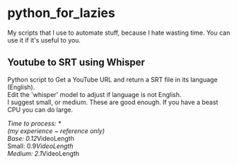 # python_for_lazies
My scripts that I use to automate stuff, because I hate wasting time. You can use it if it's useful to you.   

## Youtube to SRT using Whisper  
Python script to Get a YouTube URL and return a SRT file in its language (English).   
Edit the 'whisper' model to adjust if language is not English.   
I suggest small, or medium. These are good enough. If you have a beast CPU you can do large.   

*Time to process: *  
(my experience ~ reference only)   
Base: 0.12*VideoLength  
Small: 0.9*VideoLength  
Medium: 2.1*VideoLength  
